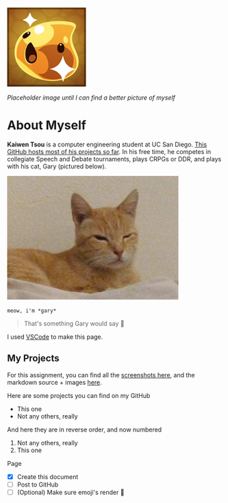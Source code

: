 ![This is a golden slime](.\SlimeRancher.jpg)

*Placeholder image until I can find a better picture of myself*

# About Myself

**Kaiwen Tsou** is a computer engineering student at UC San Diego. [This GitHub hosts most of his projects so far](#my-projects). In his free time, he competes in collegiate Speech and Debate tournaments, plays CRPGs or DDR, and plays with his cat, Gary (pictured below). 


<!--- Okay, this is a comment, you shouldn't see this! -->
![This is a gary](./gary.jpg)

```
meow, i'm *gary*
```

>That's something Gary would say :shrug:

I used [VSCode](https://code.visualstudio.com/) to make this page.



## My Projects

For this assignment, you can find all the [screenshots here](./../screenshots), and the markdown source + images [here](./).

Here are some projects you can find on my GitHub

- This one
- Not any others, really

And here they are in reverse order, and now numbered

1. Not any others, really
2. This one

Page 
- [x] Create this document
- [ ] Post to GitHub 
- [ ] \(Optional) Make sure emoji's render :tada: